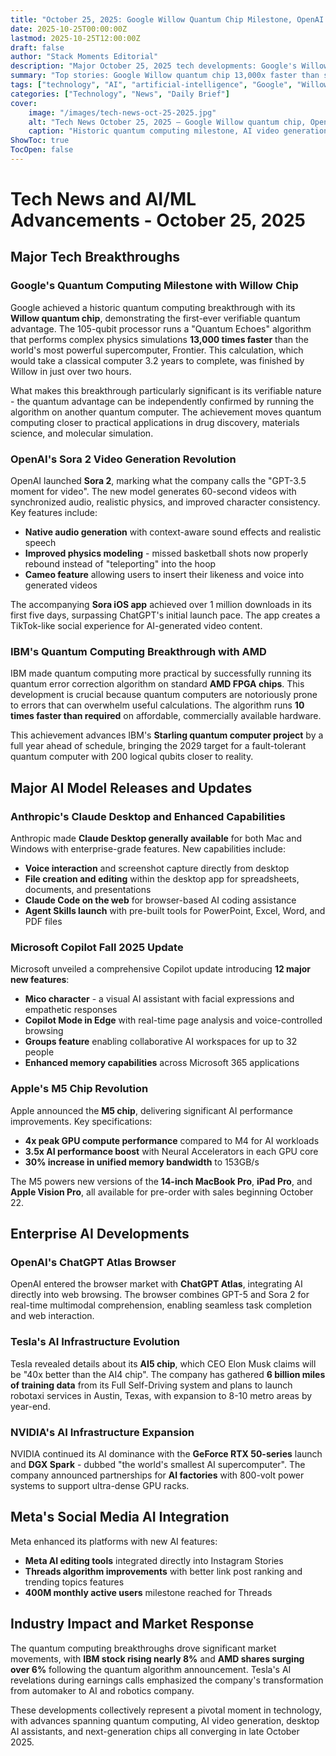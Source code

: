 ```yaml
---
title: "October 25, 2025: Google Willow Quantum Chip Milestone, OpenAI Sora 2 Launch, and Apple M5 Chip Revolution"
date: 2025-10-25T00:00:00Z
lastmod: 2025-10-25T12:00:00Z
draft: false
author: "Stack Moments Editorial"
description: "Major October 25, 2025 tech developments: Google's Willow quantum chip achieves historic 13,000x speed advantage running Quantum Echoes algorithm, OpenAI launches Sora 2 video generation with native audio and 1M+ app downloads in 5 days, IBM quantum error correction breakthrough on AMD FPGA chips accelerates Starling project, Apple M5 chip delivers 4x AI performance boost, Anthropic Claude Desktop goes GA with voice and file editing, Microsoft Copilot Fall update introduces Mico character and collaborative features, Tesla reveals AI5 chip and robotaxi plans."
summary: "Top stories: Google Willow quantum chip 13,000x faster than supercomputers; OpenAI Sora 2 with 60-second video and audio generation; IBM quantum algorithm on AMD FPGA chips; Apple M5 chip 4x AI performance; Anthropic Claude Desktop GA with voice features; Microsoft Copilot Fall update with Mico and Groups; Tesla AI5 chip 40x better claim; NVIDIA GeForce RTX 50-series and DGX Spark launch; Meta AI Instagram integration; Threads 400M users milestone."
tags: ["technology", "AI", "artificial-intelligence", "Google", "Willow", "quantum-computing", "Quantum-Echoes", "OpenAI", "Sora-2", "video-generation", "IBM", "AMD", "FPGA", "Starling", "Apple", "M5-chip", "Neural-Accelerator", "Anthropic", "Claude-Desktop", "voice-AI", "Microsoft", "Copilot", "Mico", "Groups", "Tesla", "AI5-chip", "robotaxi", "FSD", "NVIDIA", "RTX-50-series", "DGX-Spark", "Meta", "Instagram", "Threads", "ChatGPT-Atlas", "browser", "daily-news"]
categories: ["Technology", "News", "Daily Brief"]
cover:
    image: "/images/tech-news-oct-25-2025.jpg"
    alt: "Tech News October 25, 2025 — Google Willow quantum chip, OpenAI Sora 2, and major AI breakthroughs"
    caption: "Historic quantum computing milestone, AI video generation revolution, and next-gen chip launches on October 25, 2025"
ShowToc: true
TocOpen: false
---
```


# Tech News and AI/ML Advancements - October 25, 2025

## Major Tech Breakthroughs

### Google's Quantum Computing Milestone with Willow Chip

Google achieved a historic quantum computing breakthrough with its **Willow quantum chip**, demonstrating the first-ever verifiable quantum advantage. The 105-qubit processor runs a "Quantum Echoes" algorithm that performs complex physics simulations **13,000 times faster** than the world's most powerful supercomputer, Frontier. This calculation, which would take a classical computer 3.2 years to complete, was finished by Willow in just over two hours.

What makes this breakthrough particularly significant is its verifiable nature - the quantum advantage can be independently confirmed by running the algorithm on another quantum computer. The achievement moves quantum computing closer to practical applications in drug discovery, materials science, and molecular simulation.

### OpenAI's Sora 2 Video Generation Revolution

OpenAI launched **Sora 2**, marking what the company calls the "GPT-3.5 moment for video". The new model generates 60-second videos with synchronized audio, realistic physics, and improved character consistency. Key features include:

- **Native audio generation** with context-aware sound effects and realistic speech
- **Improved physics modeling** - missed basketball shots now properly rebound instead of "teleporting" into the hoop
- **Cameo feature** allowing users to insert their likeness and voice into generated videos

The accompanying **Sora iOS app** achieved over 1 million downloads in its first five days, surpassing ChatGPT's initial launch pace. The app creates a TikTok-like social experience for AI-generated video content.

### IBM's Quantum Computing Breakthrough with AMD

IBM made quantum computing more practical by successfully running its quantum error correction algorithm on standard **AMD FPGA chips**. This development is crucial because quantum computers are notoriously prone to errors that can overwhelm useful calculations. The algorithm runs **10 times faster than required** on affordable, commercially available hardware.

This achievement advances IBM's **Starling quantum computer project** by a full year ahead of schedule, bringing the 2029 target for a fault-tolerant quantum computer with 200 logical qubits closer to reality.

## Major AI Model Releases and Updates

### Anthropic's Claude Desktop and Enhanced Capabilities

Anthropic made **Claude Desktop generally available** for both Mac and Windows with enterprise-grade features. New capabilities include:

- **Voice interaction** and screenshot capture directly from desktop
- **File creation and editing** within the desktop app for spreadsheets, documents, and presentations
- **Claude Code on the web** for browser-based AI coding assistance
- **Agent Skills launch** with pre-built tools for PowerPoint, Excel, Word, and PDF files


### Microsoft Copilot Fall 2025 Update

Microsoft unveiled a comprehensive Copilot update introducing **12 major new features**:

- **Mico character** - a visual AI assistant with facial expressions and empathetic responses
- **Copilot Mode in Edge** with real-time page analysis and voice-controlled browsing
- **Groups feature** enabling collaborative AI workspaces for up to 32 people
- **Enhanced memory capabilities** across Microsoft 365 applications


### Apple's M5 Chip Revolution

Apple announced the **M5 chip**, delivering significant AI performance improvements. Key specifications:

- **4x peak GPU compute performance** compared to M4 for AI workloads
- **3.5x AI performance boost** with Neural Accelerators in each GPU core
- **30% increase in unified memory bandwidth** to 153GB/s

The M5 powers new versions of the **14-inch MacBook Pro**, **iPad Pro**, and **Apple Vision Pro**, all available for pre-order with sales beginning October 22.

## Enterprise AI Developments

### OpenAI's ChatGPT Atlas Browser

OpenAI entered the browser market with **ChatGPT Atlas**, integrating AI directly into web browsing. The browser combines GPT-5 and Sora 2 for real-time multimodal comprehension, enabling seamless task completion and web interaction.

### Tesla's AI Infrastructure Evolution

Tesla revealed details about its **AI5 chip**, which CEO Elon Musk claims will be "40x better than the AI4 chip". The company has gathered **6 billion miles of training data** from its Full Self-Driving system and plans to launch robotaxi services in Austin, Texas, with expansion to 8-10 metro areas by year-end.

### NVIDIA's AI Infrastructure Expansion

NVIDIA continued its AI dominance with the **GeForce RTX 50-series** launch and **DGX Spark** - dubbed "the world's smallest AI supercomputer". The company announced partnerships for **AI factories** with 800-volt power systems to support ultra-dense GPU racks.

## Meta's Social Media AI Integration

Meta enhanced its platforms with new AI features:

- **Meta AI editing tools** integrated directly into Instagram Stories
- **Threads algorithm improvements** with better link post ranking and trending topics features
- **400M monthly active users** milestone reached for Threads


## Industry Impact and Market Response

The quantum computing breakthroughs drove significant market movements, with **IBM stock rising nearly 8%** and **AMD shares surging over 6%** following the quantum algorithm announcement. Tesla's AI revelations during earnings calls emphasized the company's transformation from automaker to AI and robotics company.

These developments collectively represent a pivotal moment in technology, with advances spanning quantum computing, AI video generation, desktop AI assistants, and next-generation chips all converging in late October 2025.